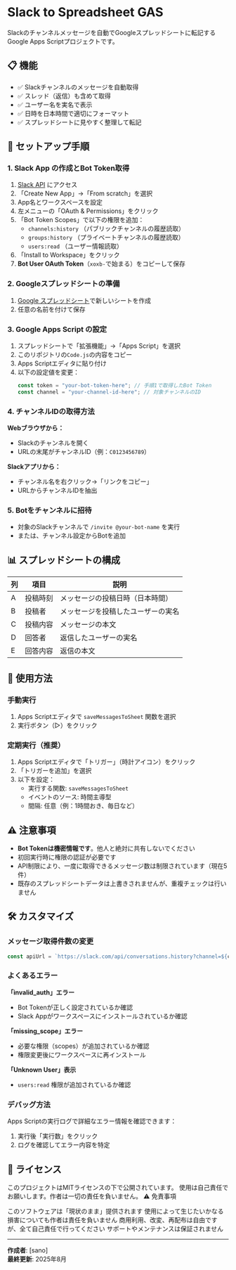 # Slack to Spreadsheet GAS

Slackのチャンネルメッセージを自動でGoogleスプレッドシートに転記するGoogle Apps Scriptプロジェクトです。

## 📋 機能

- ✅ Slackチャンネルのメッセージを自動取得
- ✅ スレッド（返信）も含めて取得
- ✅ ユーザー名を実名で表示
- ✅ 日時を日本時間で適切にフォーマット
- ✅ スプレッドシートに見やすく整理して転記

## 🚀 セットアップ手順

### 1. Slack App の作成とBot Token取得

1. [Slack API](https://api.slack.com/apps) にアクセス
2. 「Create New App」→「From scratch」を選択
3. App名とワークスペースを設定
4. 左メニューの「OAuth & Permissions」をクリック
5. 「Bot Token Scopes」で以下の権限を追加：
   - `channels:history` （パブリックチャンネルの履歴読取）
   - `groups:history` （プライベートチャンネルの履歴読取）
   - `users:read` （ユーザー情報読取）
6. 「Install to Workspace」をクリック
7. **Bot User OAuth Token**（`xoxb-`で始まる）をコピーして保存

### 2. Googleスプレッドシートの準備

1. [Google スプレッドシート](https://sheets.google.com)で新しいシートを作成
2. 任意の名前を付けて保存

### 3. Google Apps Script の設定

1. スプレッドシートで「拡張機能」→「Apps Script」を選択
2. このリポジトリの`Code.js`の内容をコピー
3. Apps Scriptエディタに貼り付け
4. 以下の設定値を変更：
   ```javascript
   const token = "your-bot-token-here"; // 手順1で取得したBot Token
   const channel = "your-channel-id-here"; // 対象チャンネルのID
   ```

### 4. チャンネルIDの取得方法

**Webブラウザから：**
- Slackのチャンネルを開く
- URLの末尾がチャンネルID（例：`C0123456789`）

**Slackアプリから：**
- チャンネル名を右クリック→「リンクをコピー」
- URLからチャンネルIDを抽出

### 5. Botをチャンネルに招待

- 対象のSlackチャンネルで `/invite @your-bot-name` を実行
- または、チャンネル設定からBotを追加

## 📊 スプレッドシートの構成

| 列 | 項目 | 説明 |
|---|------|------|
| A | 投稿時刻 | メッセージの投稿日時（日本時間） |
| B | 投稿者 | メッセージを投稿したユーザーの実名 |
| C | 投稿内容 | メッセージの本文 |
| D | 回答者 | 返信したユーザーの実名 |
| E | 回答内容 | 返信の本文 |

## 🔄 使用方法

### 手動実行
1. Apps Scriptエディタで `saveMessagesToSheet` 関数を選択
2. 実行ボタン（▷）をクリック

### 定期実行（推奨）
1. Apps Scriptエディタで「トリガー」（時計アイコン）をクリック
2. 「トリガーを追加」を選択
3. 以下を設定：
   - 実行する関数: `saveMessagesToSheet`
   - イベントのソース: 時間主導型
   - 間隔: 任意（例：1時間おき、毎日など）

## ⚠️ 注意事項

- **Bot Tokenは機密情報です**。他人と絶対に共有しないでください
- 初回実行時に権限の認証が必要です
- API制限により、一度に取得できるメッセージ数は制限されています（現在5件）
- 既存のスプレッドシートデータは上書きされませんが、重複チェックは行いません

## 🛠️ カスタマイズ

### メッセージ取得件数の変更
```javascript
const apiUrl = `https://slack.com/api/conversations.history?channel=${channel}&limit=10`; // 5→10に変更
```

### よくあるエラー

**「invalid_auth」エラー**
- Bot Tokenが正しく設定されているか確認
- Slack Appがワークスペースにインストールされているか確認

**「missing_scope」エラー**
- 必要な権限（scopes）が追加されているか確認
- 権限変更後にワークスペースに再インストール

**「Unknown User」表示**
- `users:read` 権限が追加されているか確認

### デバッグ方法
Apps Scriptの実行ログで詳細なエラー情報を確認できます：
1. 実行後「実行数」をクリック
2. ログを確認してエラー内容を特定

## 📝 ライセンス
このプロジェクトはMITライセンスの下で公開されています。
使用は自己責任でお願いします。作者は一切の責任を負いません。
⚠️ 免責事項

このソフトウェアは「現状のまま」提供されます
使用によって生じたいかなる損害についても作者は責任を負いません
商用利用、改変、再配布は自由ですが、全て自己責任で行ってください
サポートやメンテナンスは保証されません

---

**作成者**: [sano]  
**最終更新**: 2025年8月
